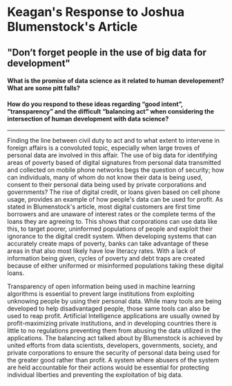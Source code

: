 # Keagan's Response to Joshua Blumenstock's Article 
## "Don’t forget people in the use of big data for development"

#### What is the promise of data science as it related to human developement? What are some pitt falls?

#### How do you respond to these ideas regarding “good intent”, “transparency” and the difficult “balancing act” when considering the intersection of human development with data science?
------------------------------------------------------------------------------------------------------------------------------------------

  Finding the line between civil duty to act and to what extent to intervene in foreign affairs is a convoluted topic, especially when large troves of personal data are involved in this affair. The use of big data for identifying areas of poverty based of digital signatures from personal data transmitted and collected on mobile phone networks begs the question of security; how can individuals, many of whom do not know their data is being used, consent to their personal data being used by private corporations and governments? The rise of digital credit, or loans given based on cell phone usage, provides an example of how people's data can be used for profit. As stated in Blumenstock's article, most digital customers are first time borrowers and are unaware of interest rates or the complete terms of the loans they are agreeing to. This shows that corporations can use data like this, to target poorer, uninformed populations of people and exploit their ignorance to the digital credit system. When developing systems that can accurately create maps of poverty, banks can take advantage of these areas in that also most likely have low literacy rates. With a lack of information being given, cycles of poverty and debt traps are created because of either uniformed or misinformed populations taking these digital loans. 
  
  Transparency of open information being used in machine learning algorithms is essential to prevent large institutions from exploiting unknowing people by using their personal data. While many tools are being developed to help disadvantaged people, those same tools can also be used to reap profit. Artificial Intelligence applications are usually owned by profit-maximizing private institutions, and in developing countries there is little to no regulations preventing them from abusing the data utilized in the applications. The balancing act talked about by Blumenstock is achieved by united efforts from data scientists, developers, governments, society, and private corporations to ensure the security of personal data being used for the greater good rather than profit. A system where abusers of the system are held accountable for their actions would be essential for protecting individual liberties and preventing the exploitation of big data.
